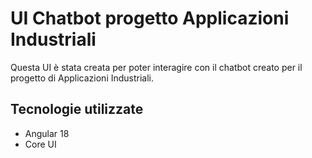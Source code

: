 # UI Chatbot progetto Applicazioni Industriali

Questa UI è stata creata per poter interagire con il chatbot creato per il progetto di Applicazioni Industriali.

## Tecnologie utilizzate
- Angular 18
- Core UI